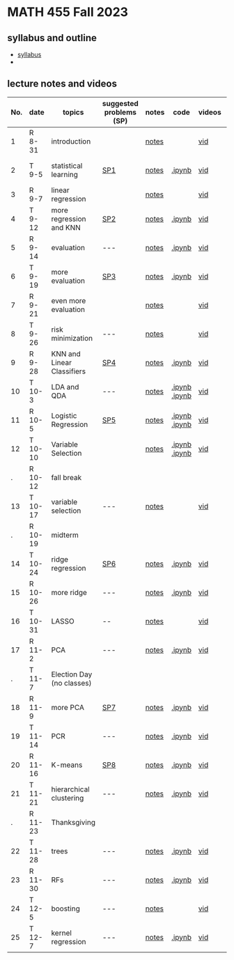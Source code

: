 # MATH 455 Fall 2023

## syllabus and outline

- [syllabus](docs/syllabus.md)
- 
## lecture notes and videos

No. | date | topics | suggested problems (SP) | notes | code | videos | quiz problem (QP) | 
--- | --- | --- | --- | --- | --- | --- | --- | 
1|R 8-31 | introduction |  | [notes](lns/lec1.pdf)|  | [vid](https://youtu.be/tZxDSfLuPwE?feature=shared)|  | 
2|T 9-5 | statistical learning | [SP1](sp/SP1_questions.pdf) | [notes](lns/lec2.pdf)| [.ipynb](code/lab1_introduction.ipynb) | [vid](https://youtu.be/GVfoI83qzag) | [QP 1](qp/qp1.pdf) due Sept 12 | 
3|R 9-7 | linear regression | | [notes](lns/lec3.pdf)|  | [vid](https://youtu.be/CrES1RC5mro) | | 
4|T 9-12 | more regression and KNN | [SP2](sp/SP2_questions.pdf) | [notes](lns/lec4.pdf)|  [.ipynb](code/lab2_regression.ipynb) | [vid](https://youtu.be/Ntd0JFc-0XY) | [QP 2](qp/qp2.pdf) due Sept 19| 
5|R 9-14 | evaluation | --- | [notes](lns/lec5.pdf) | [.ipynb](code/lab3_knn.ipynb) | [vid](https://youtu.be/4RnNiMh5UdI) |  | 
6|T 9-19 | more evaluation | [SP3](sp/SP3_questions.pdf) | [notes](lns/lec6.pdf) | [.ipynb](code/lab4_evaluation.ipynb) |[vid](https://youtu.be/HUF1YtJzYvg)| [QP 3](qp/qp3.pdf) due Sept 26 |
7|R 9-21 | even more evaluation | | [notes](lns/lec7.pdf)|   | [vid](https://youtu.be/ZcXQFJztZtU)| | 
8|T 9-26 | risk minimization |  --- | [notes](lns/lec8.pdf)|  | [vid](https://youtu.be/eqzX-Yr3xrA)| [QP 4](qp/qp4.pdf) due Oct 3 |
9|R 9-28 | KNN and Linear Classifiers | [SP4](sp/SP4_questions.pdf)| [notes](lns/lec9.pdf)| [.ipynb](code/lab5_knn_class.ipynb) | [vid](https://youtu.be/5qPIfckLLj8)|  | 
10 |T 10-3 | LDA and QDA | --- | [notes](lns/lec10.pdf)| [.ipynb](code/lab6_lda.ipynb) [.ipynb](code/lab7_qda.ipynb) | [vid](https://youtu.be/7DwcXraXVF4)| [QP 5](qp/qp5.pdf) due Oct 10 | 
11|R 10-5 | Logistic Regression | [SP5](sp/SP5_questions.pdf) | [notes](lns/lec11.pdf)| [.ipynb](code/lab8_lda.ipynb) [.ipynb](code/lab9_qda.ipynb) | [vid]() |   | 
12|T 10-10 | Variable Selection |  | [notes](lns/lec12.pdf)| [.ipynb](code/lab10_masking.ipynb) [.ipynb](code/lab11_logistic.ipynb)  | [vid]()| [QP 6](qp/qp6.pdf) due Oct 16 | 
. |R 10-12 | fall break | 
13 | T 10-17 | variable selection | --- | [notes](lns/lec13.pdf)| | [vid]()| --- | 
.| R 10-19 | midterm | 
14|T 10-24 | ridge regression | [SP6](sp/SP6_questions.pdf) | [notes](lns/lec14.pdf)| [.ipynb](code/lab12_var_sel.ipynb) | [vid]() | [QP7](qp/qp7.pdf) due Oct 31 | 
15|R 10-26 | more ridge | --- | [notes](lns/lec15.pdf)| [.ipynb](code/lab13_ridge.ipynb)  | [vid]()| ---  | 
16|T 10-31 | LASSO | -- | [notes](lns/lec16.pdf) | | [vid]()|  | 
17 |R 11-2 | PCA | --- | [notes](lns/lec17.pdf) | [.ipynb](code/lab14_lasso.ipynb)  | [vid]() |  |
. | T 11-7 | Election Day (no classes) | 
18|R 11-9 | more PCA | [SP7](sp/SP7_questions.pdf) | [notes](lns/lec18.pdf)| [.ipynb](code/lab15_pca.ipynb)  | [vid]()| [QP8](qp/qp8.pdf) due Nov 16 | 
19|T 11-14 | PCR | --- | [notes](lns/lec19.pdf)| [.ipynb](code/lab16_pcr.ipynb) | [vid]()|  --- | 
20|R 11-16 | K-means | [SP8](sp/SP8_questions.pdf) | [notes](lns/lec20.pdf)| [.ipynb](code/lab17_kmeans.ipynb) | [vid]() | [QP9](qp/qp9.pdf) due Nov 28 | 
21|T 11-21 | hierarchical clustering | --- | [notes](lns/lec21.pdf)| [.ipynb](code/lab18_hierarchical.ipynb) |[vid]() | ---  | 
. | R 11-23 | Thanksgiving | 
22|T 11-28 | trees | --- | [notes](lns/lec22.pdf)| [.ipynb](code/lab19_trees.ipynb)  | [vid]() |  | 
23|R 11-30 | RFs | --- |[notes](lns/lec23.pdf)| [.ipynb](code/lab20_rf.ipynb) | [vid]() | [QP10](qp/qp10.pdf) due Dec 7 | 
24|T 12-5 | boosting | --- | [notes](lns/lec24.pdf)| |  [vid]() | --- | 
25|T 12-7 | kernel regression | --- | [notes](lns/lec25.pdf)|[.ipynb](code/lab22_kr.ipynb) |  [vid]() | --- | 



